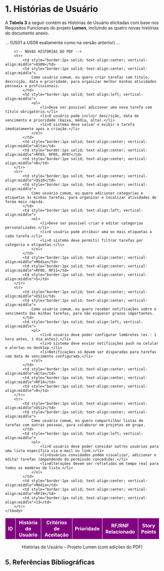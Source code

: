 # 1. Histórias de Usuário

A **Tabela 3** a seguir contém as Histórias de Usuário elicitadas com base nos Requisitos Funcionais do projeto **Lumen**, incluindo as quatro novas histórias do documento anexo.

<table>
    <thead>
        <tr style="background-color: purple; color: white">
            <th style="border:1px solid; text-align:center">ID</th>
            <th style="border:1px solid; text-align:center">História de Usuário</th>
            <th style="border:1px solid; text-align:center">Critérios de Aceitação</th>
            <th style="border:1px solid; text-align:center">Prioridade</th>
            <th style="border:1px solid; text-align:center">RF/RNF Relacionado</th>
            <th style="border:1px solid; text-align:center">Story Points</th>
        </tr>
    </thead>
    <tbody>
        <!-- HISTÓRIAS JÁ EXISTENTES (US01–US08) -->
        … (US01 a US08 exatamente como na versão anterior) …

        <!-- NOVAS HISTÓRIAS DO PDF -->
        <tr>
            <td style="border:1px solid; text-align:center; vertical-align:middle">US09</td>
            <td style="border:1px solid; text-align:center; vertical-align:middle">
                Como usuário comum, eu quero criar tarefas com título, descrição, data e prioridade, para organizar melhor minhas atividades pessoais e profissionais.
            </td>
            <td style="border:1px solid; text-align:left; vertical-align:middle">
                <ol>
                    <li>Deve ser possível adicionar uma nova tarefa com título obrigatório.</li>
                    <li>O usuário pode incluir descrição, data de vencimento e prioridade (baixa, média, alta).</li>
                    <li>O sistema deve salvar e exibir a tarefa imediatamente após a criação.</li>
                </ol>
            </td>
            <td style="border:1px solid; text-align:center; vertical-align:middle">Alta</td>
            <td style="border:1px solid; text-align:center; vertical-align:middle">RF03, RF05, RF07</td>
            <td style="border:1px solid; text-align:center; vertical-align:middle">8</td>
        </tr>
        <tr>
            <td style="border:1px solid; text-align:center; vertical-align:middle">US10</td>
            <td style="border:1px solid; text-align:center; vertical-align:middle">
                Como usuário comum, eu quero adicionar categorias e etiquetas às minhas tarefas, para organizar e localizar atividades de forma mais rápida.
            </td>
            <td style="border:1px solid; text-align:left; vertical-align:middle">
                <ol>
                    <li>Deve ser possível criar e editar categorias personalizadas.</li>
                    <li>O usuário pode atribuir uma ou mais etiquetas a cada tarefa.</li>
                    <li>O sistema deve permitir filtrar tarefas por categoria e etiquetas.</li>
                </ol>
            </td>
            <td style="border:1px solid; text-align:center; vertical-align:middle">Média</td>
            <td style="border:1px solid; text-align:center; vertical-align:middle">RF06, RF11</td>
            <td style="border:1px solid; text-align:center; vertical-align:middle">5</td>
        </tr>
        <tr>
            <td style="border:1px solid; text-align:center; vertical-align:middle">US11</td>
            <td style="border:1px solid; text-align:center; vertical-align:middle">
                Como usuário comum, eu quero receber notificações sobre o vencimento das minhas tarefas, para não esquecer prazos importantes.
            </td>
            <td style="border:1px solid; text-align:left; vertical-align:middle">
                <ol>
                    <li>O usuário deve poder configurar lembretes (ex.: 1 hora antes, 1 dia antes).</li>
                    <li>O sistema deve enviar notificações push no celular e alertas no desktop.</li>
                    <li>Notificações só devem ser disparadas para tarefas com data de vencimento configurada.</li>
                </ol>
            </td>
            <td style="border:1px solid; text-align:center; vertical-align:middle">Alta</td>
            <td style="border:1px solid; text-align:center; vertical-align:middle">RF16</td>
            <td style="border:1px solid; text-align:center; vertical-align:middle">8</td>
        </tr>
        <tr>
            <td style="border:1px solid; text-align:center; vertical-align:middle">US12</td>
            <td style="border:1px solid; text-align:center; vertical-align:middle">
                Como usuário comum, eu quero compartilhar listas de tarefas com outras pessoas, para colaborar em projetos em grupo.
            </td>
            <td style="border:1px solid; text-align:left; vertical-align:middle">
                <ol>
                    <li>O usuário deve poder convidar outros usuários para uma lista específica via e-mail ou link.</li>
                    <li>Usuários convidados podem visualizar, adicionar e editar tarefas (dependendo da permissão concedida).</li>
                    <li>Alterações devem ser refletidas em tempo real para todos os membros da lista.</li>
                </ol>
            </td>
            <td style="border:1px solid; text-align:center; vertical-align:middle">Média</td>
            <td style="border:1px solid; text-align:center; vertical-align:middle">RF19</td>
            <td style="border:1px solid; text-align:center; vertical-align:middle">13</td>
        </tr>
    </tbody>
</table>

<div style="text-align: center">
<p>Histórias de Usuário – Projeto Lumen (com adições do PDF)</p>
</div>

## 5. Referências Bibliográficas

